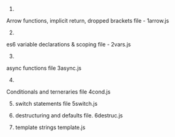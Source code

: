 1)
Arrow functions, implicit return, dropped brackets
file - 1arrow.js

2)
es6 variable declarations & scoping
file - 2vars.js

3)
async functions
file 3async.js

4)
Conditionals and terneraries
file 4cond.js

5) switch statements
 file 5switch.js
6)  destructuring and defaults
    file. 6destruc.js

7) template strings
template.js

